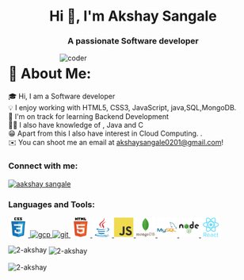 
<h1 align="center">Hi 👋, I'm Akshay Sangale</h1>
<h3 align="center">A passionate Software developer </h3>

<img align="right" alt="coder" width="400" src="https://cdn.videoplasty.com/animation/chill-coding-programming-lo-fi-animation-stock-animation-21874-1024x576.jpg">


# 💫 About Me:
🎓  Hi, I am a Software developer<br>💡  I enjoy working with HTML5, CSS3, JavaScript, java,SQL,MongoDB.<br>🌱  I'm on track for learning Backend Development<br>👨‍💻  I also have knowledge of , Java and C<br>😁  Apart from this I also have interest in Cloud Computing. .<br>✉️  You can shoot me an email at akshaysangale0201@gmail.com!


<h3 align="left">Connect with me:</h3>
<p align="left">
<a href="https://linkedin.com/in/aakshay sangale" target="blank"><img align="center" src="https://raw.githubusercontent.com/rahuldkjain/github-profile-readme-generator/master/src/images/icons/Social/linked-in-alt.svg" alt="aakshay sangale" height="30" width="40" /></a>
<a href="https://eduauraapublic.s3.ap-south-1.amazonaws.com/webassets/images/blogs/how-to-become-a-programmer-in-india.jpg" height="30" width="40" /></a>
</p>

<h3 align="left">Languages and Tools:</h3>
<p align="left"> <a href="https://www.w3schools.com/css/" target="_blank" rel="noreferrer"> <img src="https://raw.githubusercontent.com/devicons/devicon/master/icons/css3/css3-original-wordmark.svg" alt="css3" width="40" height="40"/> </a> <a href="https://cloud.google.com" target="_blank" rel="noreferrer"> <img src="https://www.vectorlogo.zone/logos/google_cloud/google_cloud-icon.svg" alt="gcp" width="40" height="40"/> </a> <a href="https://git-scm.com/" target="_blank" rel="noreferrer"> <img src="https://www.vectorlogo.zone/logos/git-scm/git-scm-icon.svg" alt="git" width="40" height="40"/> </a> <a href="https://www.w3.org/html/" target="_blank" rel="noreferrer"> <img src="https://raw.githubusercontent.com/devicons/devicon/master/icons/html5/html5-original-wordmark.svg" alt="html5" width="40" height="40"/> </a> <a href="https://www.java.com" target="_blank" rel="noreferrer"> <img src="https://raw.githubusercontent.com/devicons/devicon/master/icons/java/java-original.svg" alt="java" width="40" height="40"/> </a> <a href="https://developer.mozilla.org/en-US/docs/Web/JavaScript" target="_blank" rel="noreferrer"> <img src="https://raw.githubusercontent.com/devicons/devicon/master/icons/javascript/javascript-original.svg" alt="javascript" width="40" height="40"/> </a> <a href="https://www.mongodb.com/" target="_blank" rel="noreferrer"> <img src="https://raw.githubusercontent.com/devicons/devicon/master/icons/mongodb/mongodb-original-wordmark.svg" alt="mongodb" width="40" height="40"/> </a> <a href="https://www.mysql.com/" target="_blank" rel="noreferrer"> <img src="https://raw.githubusercontent.com/devicons/devicon/master/icons/mysql/mysql-original-wordmark.svg" alt="mysql" width="40" height="40"/> </a> <a href="https://nodejs.org" target="_blank" rel="noreferrer"> <img src="https://raw.githubusercontent.com/devicons/devicon/master/icons/nodejs/nodejs-original-wordmark.svg" alt="nodejs" width="40" height="40"/> </a> <a href="https://reactjs.org/" target="_blank" rel="noreferrer"> <img src="https://raw.githubusercontent.com/devicons/devicon/master/icons/react/react-original-wordmark.svg" alt="react" width="40" height="40"/> </a> </p>

<p><img align="left" src="https://github-readme-stats.vercel.app/api/top-langs?username=2-akshay&show_icons=true&locale=en&layout=compact" alt="2-akshay" /></p>

<p>&nbsp;<img align="center" src="https://github-readme-stats.vercel.app/api?username=2-akshay&show_icons=true&locale=en" alt="2-akshay" /></p>

<p><img align="center" src="https://github-readme-streak-stats.herokuapp.com/?user=2-akshay&" alt="2-akshay" /></p>

